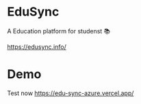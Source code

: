 # EduSync

A Education platform for studenst 📚

https://edusync.info/

# Demo

Test now https://edu-sync-azure.vercel.app/
